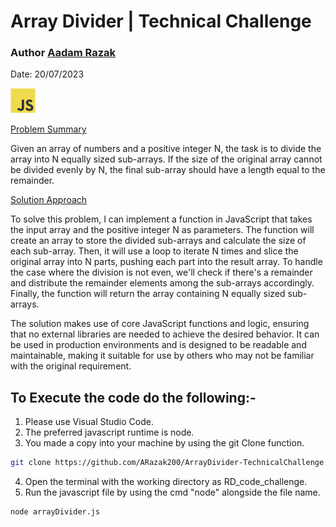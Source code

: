 # Array Divider | Technical Challenge
### Author [Aadam Razak](https://github.com/ARazak200)
Date: 20/07/2023

<a href="https://www.javascript.com" target="_blank"><img src="https://raw.githubusercontent.com/devicons/devicon/master/icons/javascript/javascript-original.svg" alt="javascript" width="40" height="40"></a> 

<u> Problem Summary</u>

Given an array of numbers and a positive integer N, the task is to divide the array into N equally sized sub-arrays. If the size of the original array cannot be divided evenly by N, the final sub-array should have a length equal to the remainder.

<u>Solution Approach</u>

To solve this problem, I can implement a function in JavaScript that takes the input array and the positive integer N as parameters. The function will create an array to store the divided sub-arrays and calculate the size of each sub-array. Then, it will use a loop to iterate N times and slice the original array into N parts, pushing each part into the result array. To handle the case where the division is not even, we'll check if there's a remainder and distribute the remainder elements among the sub-arrays accordingly. Finally, the function will return the array containing N equally sized sub-arrays.

The solution makes use of core JavaScript functions and logic, ensuring that no external libraries are needed to achieve the desired behavior. It can be used in production environments and is designed to be readable and maintainable, making it suitable for use by others who may not be familiar with the original requirement.

## To Execute the code do the following:-

1. Please use Visual Studio Code.
2. The preferred javascript runtime is node.
3. You made a copy into your machine by using the git Clone function.
```bash
git clone https://github.com/ARazak200/ArrayDivider-TechnicalChallenge.git
````
4. Open the terminal with the working directory as RD_code_challenge.
5. Run the javascript file by using the cmd "node" alongside the file name.
```bash
node arrayDivider.js
```

